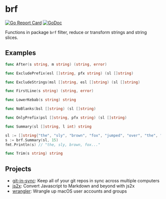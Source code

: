 brf
===

[![Go Report Card](https://goreportcard.com/badge/github.com/jychri/brf)](https://goreportcard.com/report/github.com/jychri/brf) [![GoDoc](https://godoc.org/github.com/jychri/brf?status.svg)](https://godoc.org/github.com/jychri/brf)

Functions in package `brf` filter, reduce or transform strings and string slices. 

## Examples ##

```go
func After(s string, m string) (string, error)

func ExcludePrefix(esl []string, pfx string) (sl []string)

func ExcludeStrings(msl []string, esl []string) (sl []string)

func FirstLine(s string) (string, error)

func LowerKebab(s string) string

func NoBlanks(bsl []string) (sl []string)

func OnlyPrefix(psl []string, pfx string) (sl []string)

func Summary(sl []string, l int) string

sl := []string{"the", "sly", "brown", "fox", "jumped", "over", "the", "lazy"}
s := brf.Summary(sl, 15)
fmt.Println(s) // "the, sly, brown, fox..." 

func Trim(s string) string
```

## Projects ## 

- [git-in-sync](https://github.com/jychri/git-in-sync): Keep all of
  your git repos in sync across multiple computers
- [js2x](https://github.com/jychri/js2x): Convert Javascript to Markdown and beyond with js2x
- [wrangler](https://github.com/jychri/wrangler): Wrangle up macOS user accounts and groups
